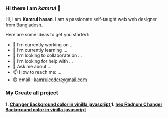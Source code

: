 ### Hi there  I am _**kamrul**_ 👋


Hi, I am **Kamrul hasan**. I am  a passionate self-taught web web designer from Bangladesh.

Here are some ideas to get you started:

- 🔭 I’m currently working on ...
- 🌱 I’m currently learning ...
- 👯 I’m looking to collaborate on ...
- 🤔 I’m looking for help with ...
- 💬 Ask me about ...
- 📫 How to reach me: ...
- 😄 email : kamrulcoder@gmail.com


### My Create all project 
**1. [Changer Background color in vinilla javascript ](https://kamrulcoder.github.io/changer_background/)**
**1. [hex Radnom Changer Background color in vinilla javascript ](https://kamrulcoder.github.io/Hex_background_coor_change/)**


